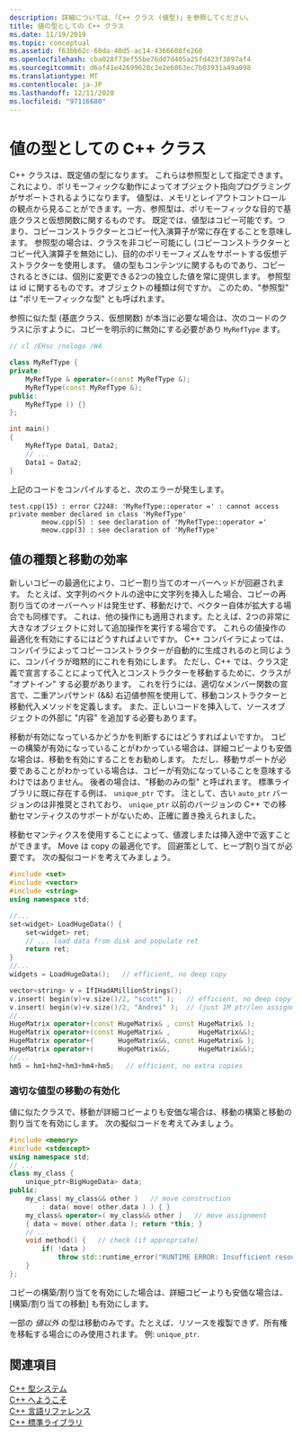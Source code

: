 ```yaml
---
description: 詳細については、「C++ クラス (値型)」を参照してください。
title: 値の型としての C++ クラス
ms.date: 11/19/2019
ms.topic: conceptual
ms.assetid: f63bb62c-60da-40d5-ac14-4366608fe260
ms.openlocfilehash: cba028f73ef55be76dd7d405a25fd423f3897af4
ms.sourcegitcommit: d6af41e42699628c3e2e6063ec7b03931a49a098
ms.translationtype: MT
ms.contentlocale: ja-JP
ms.lasthandoff: 12/11/2020
ms.locfileid: "97116680"
---
```

# <a name="c-classes-as-value-types"></a>値の型としての C++ クラス

C++ クラスは、既定値の型になります。 これらは参照型として指定できます。これにより、ポリモーフィックな動作によってオブジェクト指向プログラミングがサポートされるようになります。 値型は、メモリとレイアウトコントロールの観点から見ることができます。一方、参照型は、ポリモーフィックな目的で基底クラスと仮想関数に関するものです。 既定では、値型はコピー可能です。つまり、コピーコンストラクターとコピー代入演算子が常に存在することを意味します。 参照型の場合は、クラスを非コピー可能にし (コピーコンストラクターとコピー代入演算子を無効にし)、目的のポリモーフィズムをサポートする仮想デストラクターを使用します。 値の型もコンテンツに関するものであり、コピーされるときには、個別に変更できる2つの独立した値を常に提供します。 参照型は id に関するものです。オブジェクトの種類は何ですか。 このため、"参照型" は "ポリモーフィックな型" とも呼ばれます。

参照に似た型 (基底クラス、仮想関数) が本当に必要な場合は、次のコードのクラスに示すように、コピーを明示的に無効にする必要があり `MyRefType` ます。

```cpp
// cl /EHsc /nologo /W4

class MyRefType {
private:
    MyRefType & operator=(const MyRefType &);
    MyRefType(const MyRefType &);
public:
    MyRefType () {}
};

int main()
{
    MyRefType Data1, Data2;
    // ...
    Data1 = Data2;
}
```

上記のコードをコンパイルすると、次のエラーが発生します。

```Output
test.cpp(15) : error C2248: 'MyRefType::operator =' : cannot access private member declared in class 'MyRefType'
        meow.cpp(5) : see declaration of 'MyRefType::operator ='
        meow.cpp(3) : see declaration of 'MyRefType'
```

## <a name="value-types-and-move-efficiency"></a>値の種類と移動の効率

新しいコピーの最適化により、コピー割り当てのオーバーヘッドが回避されます。 たとえば、文字列のベクトルの途中に文字列を挿入した場合、コピーの再割り当てのオーバーヘッドは発生せず、移動だけで、ベクター自体が拡大する場合でも同様です。 これは、他の操作にも適用されます。たとえば、2つの非常に大きなオブジェクトに対して追加操作を実行する場合です。 これらの値操作の最適化を有効にするにはどうすればよいですか。 C++ コンパイラによっては、コンパイラによってコピーコンストラクターが自動的に生成されるのと同じように、コンパイラが暗黙的にこれを有効にします。 ただし、C++ では、クラス定義で宣言することによって代入とコンストラクターを移動するために、クラスが "オプトイン" する必要があります。 これを行うには、適切なメンバー関数の宣言で、二重アンパサンド (&&) 右辺値参照を使用して、移動コンストラクターと移動代入メソッドを定義します。  また、正しいコードを挿入して、ソースオブジェクトの外部に "内容" を追加する必要もあります。

移動が有効になっているかどうかを判断するにはどうすればよいですか。 コピーの構築が有効になっていることがわかっている場合は、詳細コピーよりも安価な場合は、移動を有効にすることをお勧めします。 ただし、移動サポートが必要であることがわかっている場合は、コピーが有効になっていることを意味するわけではありません。 後者の場合は、"移動のみの型" と呼ばれます。 標準ライブラリに既に存在する例は、 `unique_ptr` です。 注として、古い `auto_ptr` バージョンのは非推奨とされており、 `unique_ptr` 以前のバージョンの C++ での移動セマンティクスのサポートがないため、正確に置き換えられました。

移動セマンティクスを使用することによって、値渡しまたは挿入途中で返すことができます。 Move は copy の最適化です。 回避策として、ヒープ割り当てが必要です。 次の擬似コードを考えてみましょう。

```cpp
#include <set>
#include <vector>
#include <string>
using namespace std;

//...
set<widget> LoadHugeData() {
    set<widget> ret;
    // ... load data from disk and populate ret
    return ret;
}
//...
widgets = LoadHugeData();   // efficient, no deep copy

vector<string> v = IfIHadAMillionStrings();
v.insert( begin(v)+v.size()/2, "scott" );   // efficient, no deep copy-shuffle
v.insert( begin(v)+v.size()/2, "Andrei" );  // (just 1M ptr/len assignments)
//...
HugeMatrix operator+(const HugeMatrix& , const HugeMatrix& );
HugeMatrix operator+(const HugeMatrix& ,       HugeMatrix&&);
HugeMatrix operator+(      HugeMatrix&&, const HugeMatrix& );
HugeMatrix operator+(      HugeMatrix&&,       HugeMatrix&&);
//...
hm5 = hm1+hm2+hm3+hm4+hm5;   // efficient, no extra copies
```

### <a name="enabling-move-for-appropriate-value-types"></a>適切な値型の移動の有効化

値に似たクラスで、移動が詳細コピーよりも安価な場合は、移動の構築と移動の割り当てを有効にします。 次の擬似コードを考えてみましょう。

```cpp
#include <memory>
#include <stdexcept>
using namespace std;
// ...
class my_class {
    unique_ptr<BigHugeData> data;
public:
    my_class( my_class&& other )   // move construction
        : data( move( other.data ) ) { }
    my_class& operator=( my_class&& other )   // move assignment
    { data = move( other.data ); return *this; }
    // ...
    void method() {   // check (if appropriate)
        if( !data )
            throw std::runtime_error("RUNTIME ERROR: Insufficient resources!");
    }
};
```

コピーの構築/割り当てを有効にした場合は、詳細コピーよりも安価な場合は、[構築/割り当ての移動] も有効にします。

一部の *値以外* の型は移動のみです。たとえば、リソースを複製できず、所有権を移転する場合にのみ使用されます。 例: `unique_ptr`.

## <a name="see-also"></a>関連項目

[C++ 型システム](../cpp/cpp-type-system-modern-cpp.md)<br/>
[C++ へようこそ](../cpp/welcome-back-to-cpp-modern-cpp.md)<br/>
[C++ 言語リファレンス](../cpp/cpp-language-reference.md)<br/>
[C++ 標準ライブラリ](../standard-library/cpp-standard-library-reference.md)
